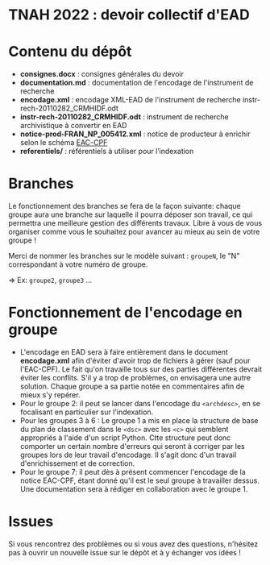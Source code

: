 TNAH 2022 : devoir collectif d'EAD
==================================

# Contenu du dépôt
- **consignes.docx** : consignes générales du devoir
- **documentation.md** : documentation de l'encodage de l'instrument de recherche
- **encodage.xml** : encodage XML-EAD de l'instrument de recherche instr-rech-20110282_CRMHIDF.odt
- **instr-rech-20110282_CRMHIDF.odt** : instrument de recherche archivistique à convertir en EAD
- **notice-prod-FRAN_NP_005412.xml** : notice de producteur à enrichir selon le schéma [EAC-CPF](./schemas/cpf.xsd)
- **referentiels/** : référentiels à utiliser pour l’indexation

# Branches

Le fonctionnement des branches se fera de la façon suivante: chaque groupe aura une branche sur laquelle il pourra déposer son travail, ce qui permettra une meilleure gestion des différents travaux. Libre à vous de vous organiser comme vous le souhaitez pour avancer au mieux au sein de votre groupe !

Merci de nommer les branches sur le modèle suivant : `groupeN`, le "N" correspondant à votre numéro de groupe.

=> Ex: `groupe2`, `groupe3` ...

# Fonctionnement de l'encodage en groupe
- L'encodage en EAD sera à faire entièrement dans le document **encodage.xml** afin d'éviter d'avoir trop de fichiers à gérer (sauf pour l'EAC-CPF). Le fait qu'on travaille tous sur des parties différentes devrait éviter les conflits. S'il y a trop de problèmes, on envisagera une autre solution. Chaque groupe a sa partie notée en commentaires afin de mieux s'y repérer.
- Pour le groupe 2: il peut se lancer dans l'encodage du `<archdesc>`, en se focalisant en particulier sur l'indexation.
- Pour les groupes 3 à 6 : Le groupe 1 a mis en place la structure de base du plan de classement dans le `<dsc>` avec les `<c>` qui semblent appropriés à l'aide d'un script Python. Ctte structure peut donc comporter un certain nombre d'erreurs qui seront à corriger par les groupes lors de leur travail d'encodage. Il s'agit donc d'un travail d'enrichissement et de correction.
- Pour le groupe 7: il peut dès à présent commencer l'encodage de la notice EAC-CPF, étant donné qu'il est le seul groupe à travailler dessus. Une documentation sera à rédiger en collaboration avec le groupe 1.

# Issues

Si vous rencontrez des problèmes ou si vous avez des questions, n'hésitez pas à ouvrir un nouvelle issue sur le dépôt et à y échanger vos idées !